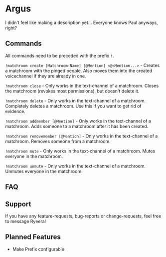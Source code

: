 # Argus
I didn't feel like making a description yet... Everyone knows Paul anyways, right?

## Commands
All commands need to be preceded with the prefix `!`.

`!matchroom create [Matchroom-Name] [@Mention] <@<Mention...>` - Creates a matchroom with the pinged people. Also moves them into the created voicechannel if they are already in one.

`!matchroom close` - Only works in the text-channel of a matchroom. Closes the matchroom (revokes most permissions), but doesn't delete it. 

`!matchroom delete` - Only works in the text-channel of a matchroom. Completely deletes a matchroom. Use this if you want to get rid of evidence.

`!matchroom addmember [@Mention]` - Only works in the text-channel of a matchroom. Adds someone to a matchroom after it has been created.

`!matchroom removemember [@Mention]` - Only works in the text-channel of a matchroom. Removes someone from a matchroom.

`!matchroom mute` - Only works in the text-channel of a matchroom. Mutes everyone in the matchroom.

`!matchroom unmute` - Only works in the text-channel of a matchroom. Unmutes everyone in the matchroom.

## FAQ


## Support
If you have any feature-requests, bug-reports or change-requests, feel free to message Ryeera!

## Planned Features
- Make Prefix configurable
